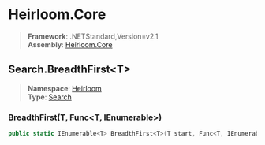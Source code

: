 # Heirloom.Core

> **Framework**: .NETStandard,Version=v2.1  
> **Assembly**: [Heirloom.Core][0]  

## Search.BreadthFirst\<T>

> **Namespace**: [Heirloom][0]  
> **Type**: [Search][1]  

### BreadthFirst<T>(T, Func<T, IEnumerable<T>>)

```cs
public static IEnumerable<T> BreadthFirst<T>(T start, Func<T, IEnumerable<T>> getSuccessors)
```

[0]: ../Heirloom.Core.md
[1]: Heirloom.Search.md
